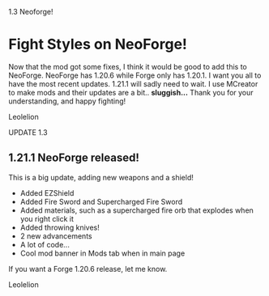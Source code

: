 1.3 Neoforge!

# Fight Styles on NeoForge!

Now that the mod got some fixes, I think it would be good to add this to NeoForge. NeoForge has 1.20.6 while Forge only has 1.20.1. I want you all to have the most recent updates. 1.21.1 will sadly need to wait. I use MCreator to make mods and their updates are a bit.. **sluggish...** Thank you for your understanding, and happy fighting!

Leolelion


UPDATE 1.3

## 1.21.1 NeoForge released!

This is a big update, adding new weapons and a shield!

- Added EZShield
- Added Fire Sword and Supercharged Fire Sword
- Added materials, such as a supercharged fire orb that explodes when you right click it
- Added throwing knives!
- 2 new advancements
- A lot of code...
- Cool mod banner in Mods tab when in main page

If you want a Forge 1.20.6 release, let me know.

Leolelion
